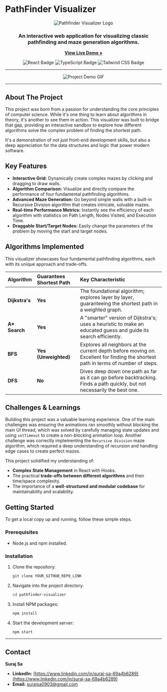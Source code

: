 # PathFinder Visualizer

<p align="center">
  <img src="https://github-production-user-asset-6210df.s3.amazonaws.com/152869815/467389214-2a995eec-ba40-4ef4-8bac-2c21dce7640e.png?X-Amz-Algorithm=AWS4-HMAC-SHA256&X-Amz-Credential=AKIAVCODYLSA53PQK4ZA%2F20250717%2Fus-east-1%2Fs3%2Faws4_request&X-Amz-Date=20250717T064810Z&X-Amz-Expires=300&X-Amz-Signature=6726b59cdac6e650a2ed33206271fd87978c64c72740ebfbba7d6aef6d315634&X-Amz-SignedHeaders=host" alt="Pathfinder Visualizer Logo" />
</p>

<h3 align="center">
  An interactive web application for visualizing classic pathfinding and maze generation algorithms.
</h3>

<p align="center">
  <strong><a href="https://pathfinder-visualizer-suraj.netlify.app/">View Live Demo »</a></strong>
</p>

<p align="center">
  <img src="https://img.shields.io/badge/React-20232A?style=for-the-badge&logo=react&logoColor=61DAFB" alt="React Badge">
  <img src="https://img.shields.io/badge/TypeScript-007ACC?style=for-the-badge&logo=typescript&logoColor=white" alt="TypeScript Badge">
  <img src="https://img.shields.io/badge/Tailwind_CSS-38B2AC?style=for-the-badge&logo=tailwind-css&logoColor=white" alt="Tailwind CSS Badge">
</p>

---

<!-- **IMPORTANT**: To create a GIF, use a free tool like ScreenToGif or Giphy Capture to record your screen while you use the app. Then, upload the GIF to your README's folder and change the link below. -->
<p align="center">
  <img src="https://i.imgur.com/your-demo-gif.gif" alt="Project Demo GIF">
</p>

---

## About The Project

This project was born from a passion for understanding the core principles of computer science. While it's one thing to learn about algorithms in theory, it's another to see them in action. This visualizer was built to bridge that gap, providing an interactive sandbox to explore how different algorithms solve the complex problem of finding the shortest path.

It's a demonstration of not just front-end development skills, but also a deep appreciation for the data structures and logic that power modern software.

## Key Features

* **Interactive Grid:** Dynamically create complex mazes by clicking and dragging to draw walls.
* **Algorithm Comparison:** Visualize and directly compare the performance of four fundamental pathfinding algorithms.
* **Advanced Maze Generation:** Go beyond simple walls with a built-in Recursive Division algorithm that creates intricate, solvable mazes.
* **Real-time Performance Metrics:** Instantly see the efficiency of each algorithm with statistics on Path Length, Nodes Visited, and Execution Time.
* **Draggable Start/Target Nodes:** Easily change the parameters of the problem by moving the start and target nodes.

## Algorithms Implemented

This visualizer showcases four fundamental pathfinding algorithms, each with its unique approach and trade-offs.

| Algorithm      | Guarantees Shortest Path | Key Characteristic                                                                                      |
| :------------- | :----------------------- | :------------------------------------------------------------------------------------------------------ |
| **Dijkstra's** | **Yes** | The foundational algorithm; explores layer by layer, guaranteeing the shortest path in a weighted graph.  |
| **A\* Search** | **Yes** | A "smarter" version of Dijkstra's; uses a heuristic to make an educated guess and guide its search efficiently. |
| **BFS** | **Yes (Unweighted)** | Explores all neighbors at the current depth before moving on. Excellent for finding the shortest path in terms of number of steps. |
| **DFS** | **No** | Dives deep down one path as far as it can go before backtracking. Finds a path quickly, but not necessarily the best one. |

## Challenges & Learnings

Building this project was a valuable learning experience. One of the main challenges was ensuring the animations ran smoothly without blocking the main UI thread, which was solved by carefully managing state updates and using `setTimeout` to create a non-blocking animation loop. Another challenge was correctly implementing the `Recursive Division` maze algorithm, which required a deep understanding of recursion and handling edge cases to create perfect mazes.

This project solidified my understanding of:
* **Complex State Management** in React with Hooks.
* The practical **trade-offs between different algorithms** and their time/space complexity.
* The importance of a **well-structured and modular codebase** for maintainability and scalability.

## Getting Started

To get a local copy up and running, follow these simple steps.

### Prerequisites

* Node.js and npm installed.

### Installation

1.  Clone the repository:
    ```sh
    git clone YOUR_GITHUB_REPO_LINK
    ```
2.  Navigate into the project directory:
    ```sh
    cd pathfinder-visualizer
    ```
3.  Install NPM packages:
    ```sh
    npm install
    ```
4.  Start the development server:
    ```sh
    npm start
    ```

---

## Contact

**Suraj Sa**

* **LinkedIn:** [https://www.linkedin.com/in/suraj-sa-69a4b6289](https://www.linkedin.com/in/suraj-sa-69a4b6289)
* **Email:** [surajsa0903@gmail.com](mailto:surajsa0903@gmail.com)
